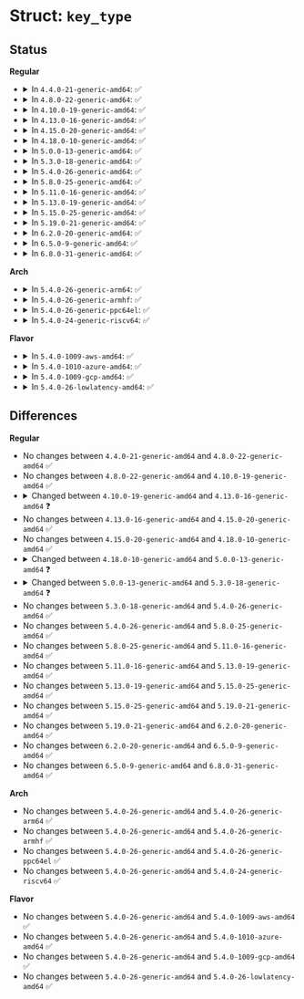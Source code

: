 # Struct: <code>key_type</code>

## Status
<b>Regular</b>
<ul>
<li>
<details>
<summary>In <code>4.4.0-21-generic-amd64</code>: ✅</summary>

```c
struct key_type {
    const char * name;
    size_t def_datalen;
    int (*)(const char *) vet_description;
    int (*)(struct key_preparsed_payload *) preparse;
    void (*)(struct key_preparsed_payload *) free_preparse;
    int (*)(struct key *, struct key_preparsed_payload *) instantiate;
    int (*)(struct key *, struct key_preparsed_payload *) update;
    int (*)(struct key_match_data *) match_preparse;
    void (*)(struct key_match_data *) match_free;
    void (*)(struct key *) revoke;
    void (*)(struct key *) destroy;
    void (*)(const struct key *, struct seq_file *) describe;
    long int (*)(const struct key *, char *, size_t) read;
    request_key_actor_t request_key;
    struct list_head link;
    struct lock_class_key lock_class;
}
```
</details>
</li>
<li>
<details>
<summary>In <code>4.8.0-22-generic-amd64</code>: ✅</summary>

```c
struct key_type {
    const char * name;
    size_t def_datalen;
    int (*)(const char *) vet_description;
    int (*)(struct key_preparsed_payload *) preparse;
    void (*)(struct key_preparsed_payload *) free_preparse;
    int (*)(struct key *, struct key_preparsed_payload *) instantiate;
    int (*)(struct key *, struct key_preparsed_payload *) update;
    int (*)(struct key_match_data *) match_preparse;
    void (*)(struct key_match_data *) match_free;
    void (*)(struct key *) revoke;
    void (*)(struct key *) destroy;
    void (*)(const struct key *, struct seq_file *) describe;
    long int (*)(const struct key *, char *, size_t) read;
    request_key_actor_t request_key;
    struct list_head link;
    struct lock_class_key lock_class;
}
```
</details>
</li>
<li>
<details>
<summary>In <code>4.10.0-19-generic-amd64</code>: ✅</summary>

```c
struct key_type {
    const char * name;
    size_t def_datalen;
    int (*)(const char *) vet_description;
    int (*)(struct key_preparsed_payload *) preparse;
    void (*)(struct key_preparsed_payload *) free_preparse;
    int (*)(struct key *, struct key_preparsed_payload *) instantiate;
    int (*)(struct key *, struct key_preparsed_payload *) update;
    int (*)(struct key_match_data *) match_preparse;
    void (*)(struct key_match_data *) match_free;
    void (*)(struct key *) revoke;
    void (*)(struct key *) destroy;
    void (*)(const struct key *, struct seq_file *) describe;
    long int (*)(const struct key *, char *, size_t) read;
    request_key_actor_t request_key;
    struct list_head link;
    struct lock_class_key lock_class;
}
```
</details>
</li>
<li>
<details>
<summary>In <code>4.13.0-16-generic-amd64</code>: ✅</summary>

```c
struct key_type {
    const char * name;
    size_t def_datalen;
    int (*)(const char *) vet_description;
    int (*)(struct key_preparsed_payload *) preparse;
    void (*)(struct key_preparsed_payload *) free_preparse;
    int (*)(struct key *, struct key_preparsed_payload *) instantiate;
    int (*)(struct key *, struct key_preparsed_payload *) update;
    int (*)(struct key_match_data *) match_preparse;
    void (*)(struct key_match_data *) match_free;
    void (*)(struct key *) revoke;
    void (*)(struct key *) destroy;
    void (*)(const struct key *, struct seq_file *) describe;
    long int (*)(const struct key *, char *, size_t) read;
    request_key_actor_t request_key;
    struct key_restriction * (*)(const char *) lookup_restriction;
    struct list_head link;
    struct lock_class_key lock_class;
}
```
</details>
</li>
<li>
<details>
<summary>In <code>4.15.0-20-generic-amd64</code>: ✅</summary>

```c
struct key_type {
    const char * name;
    size_t def_datalen;
    int (*)(const char *) vet_description;
    int (*)(struct key_preparsed_payload *) preparse;
    void (*)(struct key_preparsed_payload *) free_preparse;
    int (*)(struct key *, struct key_preparsed_payload *) instantiate;
    int (*)(struct key *, struct key_preparsed_payload *) update;
    int (*)(struct key_match_data *) match_preparse;
    void (*)(struct key_match_data *) match_free;
    void (*)(struct key *) revoke;
    void (*)(struct key *) destroy;
    void (*)(const struct key *, struct seq_file *) describe;
    long int (*)(const struct key *, char *, size_t) read;
    request_key_actor_t request_key;
    struct key_restriction * (*)(const char *) lookup_restriction;
    struct list_head link;
    struct lock_class_key lock_class;
}
```
</details>
</li>
<li>
<details>
<summary>In <code>4.18.0-10-generic-amd64</code>: ✅</summary>

```c
struct key_type {
    const char * name;
    size_t def_datalen;
    int (*)(const char *) vet_description;
    int (*)(struct key_preparsed_payload *) preparse;
    void (*)(struct key_preparsed_payload *) free_preparse;
    int (*)(struct key *, struct key_preparsed_payload *) instantiate;
    int (*)(struct key *, struct key_preparsed_payload *) update;
    int (*)(struct key_match_data *) match_preparse;
    void (*)(struct key_match_data *) match_free;
    void (*)(struct key *) revoke;
    void (*)(struct key *) destroy;
    void (*)(const struct key *, struct seq_file *) describe;
    long int (*)(const struct key *, char *, size_t) read;
    request_key_actor_t request_key;
    struct key_restriction * (*)(const char *) lookup_restriction;
    struct list_head link;
    struct lock_class_key lock_class;
}
```
</details>
</li>
<li>
<details>
<summary>In <code>5.0.0-13-generic-amd64</code>: ✅</summary>

```c
struct key_type {
    const char * name;
    size_t def_datalen;
    int (*)(const char *) vet_description;
    int (*)(struct key_preparsed_payload *) preparse;
    void (*)(struct key_preparsed_payload *) free_preparse;
    int (*)(struct key *, struct key_preparsed_payload *) instantiate;
    int (*)(struct key *, struct key_preparsed_payload *) update;
    int (*)(struct key_match_data *) match_preparse;
    void (*)(struct key_match_data *) match_free;
    void (*)(struct key *) revoke;
    void (*)(struct key *) destroy;
    void (*)(const struct key *, struct seq_file *) describe;
    long int (*)(const struct key *, char *, size_t) read;
    request_key_actor_t request_key;
    struct key_restriction * (*)(const char *) lookup_restriction;
    int (*)(const struct kernel_pkey_params *, struct kernel_pkey_query *) asym_query;
    int (*)(struct kernel_pkey_params *, const void *, void *) asym_eds_op;
    int (*)(struct kernel_pkey_params *, const void *, const void *) asym_verify_signature;
    struct list_head link;
    struct lock_class_key lock_class;
}
```
</details>
</li>
<li>
<details>
<summary>In <code>5.3.0-18-generic-amd64</code>: ✅</summary>

```c
struct key_type {
    const char * name;
    size_t def_datalen;
    unsigned int flags;
    int (*)(const char *) vet_description;
    int (*)(struct key_preparsed_payload *) preparse;
    void (*)(struct key_preparsed_payload *) free_preparse;
    int (*)(struct key *, struct key_preparsed_payload *) instantiate;
    int (*)(struct key *, struct key_preparsed_payload *) update;
    int (*)(struct key_match_data *) match_preparse;
    void (*)(struct key_match_data *) match_free;
    void (*)(struct key *) revoke;
    void (*)(struct key *) destroy;
    void (*)(const struct key *, struct seq_file *) describe;
    long int (*)(const struct key *, char *, size_t) read;
    request_key_actor_t request_key;
    struct key_restriction * (*)(const char *) lookup_restriction;
    int (*)(const struct kernel_pkey_params *, struct kernel_pkey_query *) asym_query;
    int (*)(struct kernel_pkey_params *, const void *, void *) asym_eds_op;
    int (*)(struct kernel_pkey_params *, const void *, const void *) asym_verify_signature;
    struct list_head link;
    struct lock_class_key lock_class;
}
```
</details>
</li>
<li>
<details>
<summary>In <code>5.4.0-26-generic-amd64</code>: ✅</summary>

```c
struct key_type {
    const char * name;
    size_t def_datalen;
    unsigned int flags;
    int (*)(const char *) vet_description;
    int (*)(struct key_preparsed_payload *) preparse;
    void (*)(struct key_preparsed_payload *) free_preparse;
    int (*)(struct key *, struct key_preparsed_payload *) instantiate;
    int (*)(struct key *, struct key_preparsed_payload *) update;
    int (*)(struct key_match_data *) match_preparse;
    void (*)(struct key_match_data *) match_free;
    void (*)(struct key *) revoke;
    void (*)(struct key *) destroy;
    void (*)(const struct key *, struct seq_file *) describe;
    long int (*)(const struct key *, char *, size_t) read;
    request_key_actor_t request_key;
    struct key_restriction * (*)(const char *) lookup_restriction;
    int (*)(const struct kernel_pkey_params *, struct kernel_pkey_query *) asym_query;
    int (*)(struct kernel_pkey_params *, const void *, void *) asym_eds_op;
    int (*)(struct kernel_pkey_params *, const void *, const void *) asym_verify_signature;
    struct list_head link;
    struct lock_class_key lock_class;
}
```
</details>
</li>
<li>
<details>
<summary>In <code>5.8.0-25-generic-amd64</code>: ✅</summary>

```c
struct key_type {
    const char * name;
    size_t def_datalen;
    unsigned int flags;
    int (*)(const char *) vet_description;
    int (*)(struct key_preparsed_payload *) preparse;
    void (*)(struct key_preparsed_payload *) free_preparse;
    int (*)(struct key *, struct key_preparsed_payload *) instantiate;
    int (*)(struct key *, struct key_preparsed_payload *) update;
    int (*)(struct key_match_data *) match_preparse;
    void (*)(struct key_match_data *) match_free;
    void (*)(struct key *) revoke;
    void (*)(struct key *) destroy;
    void (*)(const struct key *, struct seq_file *) describe;
    long int (*)(const struct key *, char *, size_t) read;
    request_key_actor_t request_key;
    struct key_restriction * (*)(const char *) lookup_restriction;
    int (*)(const struct kernel_pkey_params *, struct kernel_pkey_query *) asym_query;
    int (*)(struct kernel_pkey_params *, const void *, void *) asym_eds_op;
    int (*)(struct kernel_pkey_params *, const void *, const void *) asym_verify_signature;
    struct list_head link;
    struct lock_class_key lock_class;
}
```
</details>
</li>
<li>
<details>
<summary>In <code>5.11.0-16-generic-amd64</code>: ✅</summary>

```c
struct key_type {
    const char * name;
    size_t def_datalen;
    unsigned int flags;
    int (*)(const char *) vet_description;
    int (*)(struct key_preparsed_payload *) preparse;
    void (*)(struct key_preparsed_payload *) free_preparse;
    int (*)(struct key *, struct key_preparsed_payload *) instantiate;
    int (*)(struct key *, struct key_preparsed_payload *) update;
    int (*)(struct key_match_data *) match_preparse;
    void (*)(struct key_match_data *) match_free;
    void (*)(struct key *) revoke;
    void (*)(struct key *) destroy;
    void (*)(const struct key *, struct seq_file *) describe;
    long int (*)(const struct key *, char *, size_t) read;
    request_key_actor_t request_key;
    struct key_restriction * (*)(const char *) lookup_restriction;
    int (*)(const struct kernel_pkey_params *, struct kernel_pkey_query *) asym_query;
    int (*)(struct kernel_pkey_params *, const void *, void *) asym_eds_op;
    int (*)(struct kernel_pkey_params *, const void *, const void *) asym_verify_signature;
    struct list_head link;
    struct lock_class_key lock_class;
}
```
</details>
</li>
<li>
<details>
<summary>In <code>5.13.0-19-generic-amd64</code>: ✅</summary>

```c
struct key_type {
    const char * name;
    size_t def_datalen;
    unsigned int flags;
    int (*)(const char *) vet_description;
    int (*)(struct key_preparsed_payload *) preparse;
    void (*)(struct key_preparsed_payload *) free_preparse;
    int (*)(struct key *, struct key_preparsed_payload *) instantiate;
    int (*)(struct key *, struct key_preparsed_payload *) update;
    int (*)(struct key_match_data *) match_preparse;
    void (*)(struct key_match_data *) match_free;
    void (*)(struct key *) revoke;
    void (*)(struct key *) destroy;
    void (*)(const struct key *, struct seq_file *) describe;
    long int (*)(const struct key *, char *, size_t) read;
    request_key_actor_t request_key;
    struct key_restriction * (*)(const char *) lookup_restriction;
    int (*)(const struct kernel_pkey_params *, struct kernel_pkey_query *) asym_query;
    int (*)(struct kernel_pkey_params *, const void *, void *) asym_eds_op;
    int (*)(struct kernel_pkey_params *, const void *, const void *) asym_verify_signature;
    struct list_head link;
    struct lock_class_key lock_class;
}
```
</details>
</li>
<li>
<details>
<summary>In <code>5.15.0-25-generic-amd64</code>: ✅</summary>

```c
struct key_type {
    const char * name;
    size_t def_datalen;
    unsigned int flags;
    int (*)(const char *) vet_description;
    int (*)(struct key_preparsed_payload *) preparse;
    void (*)(struct key_preparsed_payload *) free_preparse;
    int (*)(struct key *, struct key_preparsed_payload *) instantiate;
    int (*)(struct key *, struct key_preparsed_payload *) update;
    int (*)(struct key_match_data *) match_preparse;
    void (*)(struct key_match_data *) match_free;
    void (*)(struct key *) revoke;
    void (*)(struct key *) destroy;
    void (*)(const struct key *, struct seq_file *) describe;
    long int (*)(const struct key *, char *, size_t) read;
    request_key_actor_t request_key;
    struct key_restriction * (*)(const char *) lookup_restriction;
    int (*)(const struct kernel_pkey_params *, struct kernel_pkey_query *) asym_query;
    int (*)(struct kernel_pkey_params *, const void *, void *) asym_eds_op;
    int (*)(struct kernel_pkey_params *, const void *, const void *) asym_verify_signature;
    struct list_head link;
    struct lock_class_key lock_class;
}
```
</details>
</li>
<li>
<details>
<summary>In <code>5.19.0-21-generic-amd64</code>: ✅</summary>

```c
struct key_type {
    const char * name;
    size_t def_datalen;
    unsigned int flags;
    int (*)(const char *) vet_description;
    int (*)(struct key_preparsed_payload *) preparse;
    void (*)(struct key_preparsed_payload *) free_preparse;
    int (*)(struct key *, struct key_preparsed_payload *) instantiate;
    int (*)(struct key *, struct key_preparsed_payload *) update;
    int (*)(struct key_match_data *) match_preparse;
    void (*)(struct key_match_data *) match_free;
    void (*)(struct key *) revoke;
    void (*)(struct key *) destroy;
    void (*)(const struct key *, struct seq_file *) describe;
    long int (*)(const struct key *, char *, size_t) read;
    request_key_actor_t request_key;
    struct key_restriction * (*)(const char *) lookup_restriction;
    int (*)(const struct kernel_pkey_params *, struct kernel_pkey_query *) asym_query;
    int (*)(struct kernel_pkey_params *, const void *, void *) asym_eds_op;
    int (*)(struct kernel_pkey_params *, const void *, const void *) asym_verify_signature;
    struct list_head link;
    struct lock_class_key lock_class;
}
```
</details>
</li>
<li>
<details>
<summary>In <code>6.2.0-20-generic-amd64</code>: ✅</summary>

```c
struct key_type {
    const char * name;
    size_t def_datalen;
    unsigned int flags;
    int (*)(const char *) vet_description;
    int (*)(struct key_preparsed_payload *) preparse;
    void (*)(struct key_preparsed_payload *) free_preparse;
    int (*)(struct key *, struct key_preparsed_payload *) instantiate;
    int (*)(struct key *, struct key_preparsed_payload *) update;
    int (*)(struct key_match_data *) match_preparse;
    void (*)(struct key_match_data *) match_free;
    void (*)(struct key *) revoke;
    void (*)(struct key *) destroy;
    void (*)(const struct key *, struct seq_file *) describe;
    long int (*)(const struct key *, char *, size_t) read;
    request_key_actor_t request_key;
    struct key_restriction * (*)(const char *) lookup_restriction;
    int (*)(const struct kernel_pkey_params *, struct kernel_pkey_query *) asym_query;
    int (*)(struct kernel_pkey_params *, const void *, void *) asym_eds_op;
    int (*)(struct kernel_pkey_params *, const void *, const void *) asym_verify_signature;
    struct list_head link;
    struct lock_class_key lock_class;
}
```
</details>
</li>
<li>
<details>
<summary>In <code>6.5.0-9-generic-amd64</code>: ✅</summary>

```c
struct key_type {
    const char * name;
    size_t def_datalen;
    unsigned int flags;
    int (*)(const char *) vet_description;
    int (*)(struct key_preparsed_payload *) preparse;
    void (*)(struct key_preparsed_payload *) free_preparse;
    int (*)(struct key *, struct key_preparsed_payload *) instantiate;
    int (*)(struct key *, struct key_preparsed_payload *) update;
    int (*)(struct key_match_data *) match_preparse;
    void (*)(struct key_match_data *) match_free;
    void (*)(struct key *) revoke;
    void (*)(struct key *) destroy;
    void (*)(const struct key *, struct seq_file *) describe;
    long int (*)(const struct key *, char *, size_t) read;
    request_key_actor_t request_key;
    struct key_restriction * (*)(const char *) lookup_restriction;
    int (*)(const struct kernel_pkey_params *, struct kernel_pkey_query *) asym_query;
    int (*)(struct kernel_pkey_params *, const void *, void *) asym_eds_op;
    int (*)(struct kernel_pkey_params *, const void *, const void *) asym_verify_signature;
    struct list_head link;
    struct lock_class_key lock_class;
}
```
</details>
</li>
<li>
<details>
<summary>In <code>6.8.0-31-generic-amd64</code>: ✅</summary>

```c
struct key_type {
    const char * name;
    size_t def_datalen;
    unsigned int flags;
    int (*)(const char *) vet_description;
    int (*)(struct key_preparsed_payload *) preparse;
    void (*)(struct key_preparsed_payload *) free_preparse;
    int (*)(struct key *, struct key_preparsed_payload *) instantiate;
    int (*)(struct key *, struct key_preparsed_payload *) update;
    int (*)(struct key_match_data *) match_preparse;
    void (*)(struct key_match_data *) match_free;
    void (*)(struct key *) revoke;
    void (*)(struct key *) destroy;
    void (*)(const struct key *, struct seq_file *) describe;
    long int (*)(const struct key *, char *, size_t) read;
    request_key_actor_t request_key;
    struct key_restriction * (*)(const char *) lookup_restriction;
    int (*)(const struct kernel_pkey_params *, struct kernel_pkey_query *) asym_query;
    int (*)(struct kernel_pkey_params *, const void *, void *) asym_eds_op;
    int (*)(struct kernel_pkey_params *, const void *, const void *) asym_verify_signature;
    struct list_head link;
    struct lock_class_key lock_class;
}
```
</details>
</li>
</ul>
<b>Arch</b>
<ul>
<li>
<details>
<summary>In <code>5.4.0-26-generic-arm64</code>: ✅</summary>

```c
struct key_type {
    const char * name;
    size_t def_datalen;
    unsigned int flags;
    int (*)(const char *) vet_description;
    int (*)(struct key_preparsed_payload *) preparse;
    void (*)(struct key_preparsed_payload *) free_preparse;
    int (*)(struct key *, struct key_preparsed_payload *) instantiate;
    int (*)(struct key *, struct key_preparsed_payload *) update;
    int (*)(struct key_match_data *) match_preparse;
    void (*)(struct key_match_data *) match_free;
    void (*)(struct key *) revoke;
    void (*)(struct key *) destroy;
    void (*)(const struct key *, struct seq_file *) describe;
    long int (*)(const struct key *, char *, size_t) read;
    request_key_actor_t request_key;
    struct key_restriction * (*)(const char *) lookup_restriction;
    int (*)(const struct kernel_pkey_params *, struct kernel_pkey_query *) asym_query;
    int (*)(struct kernel_pkey_params *, const void *, void *) asym_eds_op;
    int (*)(struct kernel_pkey_params *, const void *, const void *) asym_verify_signature;
    struct list_head link;
    struct lock_class_key lock_class;
}
```
</details>
</li>
<li>
<details>
<summary>In <code>5.4.0-26-generic-armhf</code>: ✅</summary>

```c
struct key_type {
    const char * name;
    size_t def_datalen;
    unsigned int flags;
    int (*)(const char *) vet_description;
    int (*)(struct key_preparsed_payload *) preparse;
    void (*)(struct key_preparsed_payload *) free_preparse;
    int (*)(struct key *, struct key_preparsed_payload *) instantiate;
    int (*)(struct key *, struct key_preparsed_payload *) update;
    int (*)(struct key_match_data *) match_preparse;
    void (*)(struct key_match_data *) match_free;
    void (*)(struct key *) revoke;
    void (*)(struct key *) destroy;
    void (*)(const struct key *, struct seq_file *) describe;
    long int (*)(const struct key *, char *, size_t) read;
    request_key_actor_t request_key;
    struct key_restriction * (*)(const char *) lookup_restriction;
    int (*)(const struct kernel_pkey_params *, struct kernel_pkey_query *) asym_query;
    int (*)(struct kernel_pkey_params *, const void *, void *) asym_eds_op;
    int (*)(struct kernel_pkey_params *, const void *, const void *) asym_verify_signature;
    struct list_head link;
    struct lock_class_key lock_class;
}
```
</details>
</li>
<li>
<details>
<summary>In <code>5.4.0-26-generic-ppc64el</code>: ✅</summary>

```c
struct key_type {
    const char * name;
    size_t def_datalen;
    unsigned int flags;
    int (*)(const char *) vet_description;
    int (*)(struct key_preparsed_payload *) preparse;
    void (*)(struct key_preparsed_payload *) free_preparse;
    int (*)(struct key *, struct key_preparsed_payload *) instantiate;
    int (*)(struct key *, struct key_preparsed_payload *) update;
    int (*)(struct key_match_data *) match_preparse;
    void (*)(struct key_match_data *) match_free;
    void (*)(struct key *) revoke;
    void (*)(struct key *) destroy;
    void (*)(const struct key *, struct seq_file *) describe;
    long int (*)(const struct key *, char *, size_t) read;
    request_key_actor_t request_key;
    struct key_restriction * (*)(const char *) lookup_restriction;
    int (*)(const struct kernel_pkey_params *, struct kernel_pkey_query *) asym_query;
    int (*)(struct kernel_pkey_params *, const void *, void *) asym_eds_op;
    int (*)(struct kernel_pkey_params *, const void *, const void *) asym_verify_signature;
    struct list_head link;
    struct lock_class_key lock_class;
}
```
</details>
</li>
<li>
<details>
<summary>In <code>5.4.0-24-generic-riscv64</code>: ✅</summary>

```c
struct key_type {
    const char * name;
    size_t def_datalen;
    unsigned int flags;
    int (*)(const char *) vet_description;
    int (*)(struct key_preparsed_payload *) preparse;
    void (*)(struct key_preparsed_payload *) free_preparse;
    int (*)(struct key *, struct key_preparsed_payload *) instantiate;
    int (*)(struct key *, struct key_preparsed_payload *) update;
    int (*)(struct key_match_data *) match_preparse;
    void (*)(struct key_match_data *) match_free;
    void (*)(struct key *) revoke;
    void (*)(struct key *) destroy;
    void (*)(const struct key *, struct seq_file *) describe;
    long int (*)(const struct key *, char *, size_t) read;
    request_key_actor_t request_key;
    struct key_restriction * (*)(const char *) lookup_restriction;
    int (*)(const struct kernel_pkey_params *, struct kernel_pkey_query *) asym_query;
    int (*)(struct kernel_pkey_params *, const void *, void *) asym_eds_op;
    int (*)(struct kernel_pkey_params *, const void *, const void *) asym_verify_signature;
    struct list_head link;
    struct lock_class_key lock_class;
}
```
</details>
</li>
</ul>
<b>Flavor</b>
<ul>
<li>
<details>
<summary>In <code>5.4.0-1009-aws-amd64</code>: ✅</summary>

```c
struct key_type {
    const char * name;
    size_t def_datalen;
    unsigned int flags;
    int (*)(const char *) vet_description;
    int (*)(struct key_preparsed_payload *) preparse;
    void (*)(struct key_preparsed_payload *) free_preparse;
    int (*)(struct key *, struct key_preparsed_payload *) instantiate;
    int (*)(struct key *, struct key_preparsed_payload *) update;
    int (*)(struct key_match_data *) match_preparse;
    void (*)(struct key_match_data *) match_free;
    void (*)(struct key *) revoke;
    void (*)(struct key *) destroy;
    void (*)(const struct key *, struct seq_file *) describe;
    long int (*)(const struct key *, char *, size_t) read;
    request_key_actor_t request_key;
    struct key_restriction * (*)(const char *) lookup_restriction;
    int (*)(const struct kernel_pkey_params *, struct kernel_pkey_query *) asym_query;
    int (*)(struct kernel_pkey_params *, const void *, void *) asym_eds_op;
    int (*)(struct kernel_pkey_params *, const void *, const void *) asym_verify_signature;
    struct list_head link;
    struct lock_class_key lock_class;
}
```
</details>
</li>
<li>
<details>
<summary>In <code>5.4.0-1010-azure-amd64</code>: ✅</summary>

```c
struct key_type {
    const char * name;
    size_t def_datalen;
    unsigned int flags;
    int (*)(const char *) vet_description;
    int (*)(struct key_preparsed_payload *) preparse;
    void (*)(struct key_preparsed_payload *) free_preparse;
    int (*)(struct key *, struct key_preparsed_payload *) instantiate;
    int (*)(struct key *, struct key_preparsed_payload *) update;
    int (*)(struct key_match_data *) match_preparse;
    void (*)(struct key_match_data *) match_free;
    void (*)(struct key *) revoke;
    void (*)(struct key *) destroy;
    void (*)(const struct key *, struct seq_file *) describe;
    long int (*)(const struct key *, char *, size_t) read;
    request_key_actor_t request_key;
    struct key_restriction * (*)(const char *) lookup_restriction;
    int (*)(const struct kernel_pkey_params *, struct kernel_pkey_query *) asym_query;
    int (*)(struct kernel_pkey_params *, const void *, void *) asym_eds_op;
    int (*)(struct kernel_pkey_params *, const void *, const void *) asym_verify_signature;
    struct list_head link;
    struct lock_class_key lock_class;
}
```
</details>
</li>
<li>
<details>
<summary>In <code>5.4.0-1009-gcp-amd64</code>: ✅</summary>

```c
struct key_type {
    const char * name;
    size_t def_datalen;
    unsigned int flags;
    int (*)(const char *) vet_description;
    int (*)(struct key_preparsed_payload *) preparse;
    void (*)(struct key_preparsed_payload *) free_preparse;
    int (*)(struct key *, struct key_preparsed_payload *) instantiate;
    int (*)(struct key *, struct key_preparsed_payload *) update;
    int (*)(struct key_match_data *) match_preparse;
    void (*)(struct key_match_data *) match_free;
    void (*)(struct key *) revoke;
    void (*)(struct key *) destroy;
    void (*)(const struct key *, struct seq_file *) describe;
    long int (*)(const struct key *, char *, size_t) read;
    request_key_actor_t request_key;
    struct key_restriction * (*)(const char *) lookup_restriction;
    int (*)(const struct kernel_pkey_params *, struct kernel_pkey_query *) asym_query;
    int (*)(struct kernel_pkey_params *, const void *, void *) asym_eds_op;
    int (*)(struct kernel_pkey_params *, const void *, const void *) asym_verify_signature;
    struct list_head link;
    struct lock_class_key lock_class;
}
```
</details>
</li>
<li>
<details>
<summary>In <code>5.4.0-26-lowlatency-amd64</code>: ✅</summary>

```c
struct key_type {
    const char * name;
    size_t def_datalen;
    unsigned int flags;
    int (*)(const char *) vet_description;
    int (*)(struct key_preparsed_payload *) preparse;
    void (*)(struct key_preparsed_payload *) free_preparse;
    int (*)(struct key *, struct key_preparsed_payload *) instantiate;
    int (*)(struct key *, struct key_preparsed_payload *) update;
    int (*)(struct key_match_data *) match_preparse;
    void (*)(struct key_match_data *) match_free;
    void (*)(struct key *) revoke;
    void (*)(struct key *) destroy;
    void (*)(const struct key *, struct seq_file *) describe;
    long int (*)(const struct key *, char *, size_t) read;
    request_key_actor_t request_key;
    struct key_restriction * (*)(const char *) lookup_restriction;
    int (*)(const struct kernel_pkey_params *, struct kernel_pkey_query *) asym_query;
    int (*)(struct kernel_pkey_params *, const void *, void *) asym_eds_op;
    int (*)(struct kernel_pkey_params *, const void *, const void *) asym_verify_signature;
    struct list_head link;
    struct lock_class_key lock_class;
}
```
</details>
</li>
</ul>

## Differences
<b>Regular</b>
<ul>
<li>
No changes between <code>4.4.0-21-generic-amd64</code> and <code>4.8.0-22-generic-amd64</code> ✅
</li>
<li>
No changes between <code>4.8.0-22-generic-amd64</code> and <code>4.10.0-19-generic-amd64</code> ✅
</li>
<li>
<details>
<summary>Changed between <code>4.10.0-19-generic-amd64</code> and <code>4.13.0-16-generic-amd64</code> ❓</summary>
<ul>
<li>
<b>Field added. </b>
<code>struct key_restriction * (*)(const char *) lookup_restriction</code>
</li>
</ul>
</details>
</li>
<li>
No changes between <code>4.13.0-16-generic-amd64</code> and <code>4.15.0-20-generic-amd64</code> ✅
</li>
<li>
No changes between <code>4.15.0-20-generic-amd64</code> and <code>4.18.0-10-generic-amd64</code> ✅
</li>
<li>
<details>
<summary>Changed between <code>4.18.0-10-generic-amd64</code> and <code>5.0.0-13-generic-amd64</code> ❓</summary>
<ul>
<li>
<b>Field added. </b>
<code>int (*)(const struct kernel_pkey_params *, struct kernel_pkey_query *) asym_query</code>
</li>
<li>
<b>Field added. </b>
<code>int (*)(struct kernel_pkey_params *, const void *, void *) asym_eds_op</code>
</li>
<li>
<b>Field added. </b>
<code>int (*)(struct kernel_pkey_params *, const void *, const void *) asym_verify_signature</code>
</li>
</ul>
</details>
</li>
<li>
<details>
<summary>Changed between <code>5.0.0-13-generic-amd64</code> and <code>5.3.0-18-generic-amd64</code> ❓</summary>
<ul>
<li>
<b>Field added. </b>
<code>unsigned int flags</code>
</li>
</ul>
</details>
</li>
<li>
No changes between <code>5.3.0-18-generic-amd64</code> and <code>5.4.0-26-generic-amd64</code> ✅
</li>
<li>
No changes between <code>5.4.0-26-generic-amd64</code> and <code>5.8.0-25-generic-amd64</code> ✅
</li>
<li>
No changes between <code>5.8.0-25-generic-amd64</code> and <code>5.11.0-16-generic-amd64</code> ✅
</li>
<li>
No changes between <code>5.11.0-16-generic-amd64</code> and <code>5.13.0-19-generic-amd64</code> ✅
</li>
<li>
No changes between <code>5.13.0-19-generic-amd64</code> and <code>5.15.0-25-generic-amd64</code> ✅
</li>
<li>
No changes between <code>5.15.0-25-generic-amd64</code> and <code>5.19.0-21-generic-amd64</code> ✅
</li>
<li>
No changes between <code>5.19.0-21-generic-amd64</code> and <code>6.2.0-20-generic-amd64</code> ✅
</li>
<li>
No changes between <code>6.2.0-20-generic-amd64</code> and <code>6.5.0-9-generic-amd64</code> ✅
</li>
<li>
No changes between <code>6.5.0-9-generic-amd64</code> and <code>6.8.0-31-generic-amd64</code> ✅
</li>
</ul>
<b>Arch</b>
<ul>
<li>
No changes between <code>5.4.0-26-generic-amd64</code> and <code>5.4.0-26-generic-arm64</code> ✅
</li>
<li>
No changes between <code>5.4.0-26-generic-amd64</code> and <code>5.4.0-26-generic-armhf</code> ✅
</li>
<li>
No changes between <code>5.4.0-26-generic-amd64</code> and <code>5.4.0-26-generic-ppc64el</code> ✅
</li>
<li>
No changes between <code>5.4.0-26-generic-amd64</code> and <code>5.4.0-24-generic-riscv64</code> ✅
</li>
</ul>
<b>Flavor</b>
<ul>
<li>
No changes between <code>5.4.0-26-generic-amd64</code> and <code>5.4.0-1009-aws-amd64</code> ✅
</li>
<li>
No changes between <code>5.4.0-26-generic-amd64</code> and <code>5.4.0-1010-azure-amd64</code> ✅
</li>
<li>
No changes between <code>5.4.0-26-generic-amd64</code> and <code>5.4.0-1009-gcp-amd64</code> ✅
</li>
<li>
No changes between <code>5.4.0-26-generic-amd64</code> and <code>5.4.0-26-lowlatency-amd64</code> ✅
</li>
</ul>
